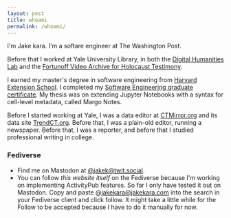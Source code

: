 ```yaml
---
layout: post
title: whoami
permalink: /whoami/
---
```


I'm Jake kara. I'm a softare engineer at The Washington Post.

Before that I worked at Yale University Library, in both the [Digital Humanities Lab](https://dhlab.yale.edu) and the [Fortunoff Video Archive for Holocaust Testimony](https://fortunoff.library.yale.edu/).

I earned my master's degree in software engineering from [Harvard Extension School](https://www.extension.harvard.edu). I completed my [Software Engineering graduate certificate](https://www.extension.harvard.edu/academics/professional-graduate-certificates/software-engineering-certificate). My thesis was on extending Jupyter Notebooks with a syntax for cell-level metadata, called Margo Notes.

Before I started working at Yale, I was a data editor at [CTMirror.org](//ctmirror.org) and its data site [TrendCT.org](//trendct.org). Before that, I was a plain-old editor, running a newspaper. Before that, I was a reporter, and before that I studied professional writing in college.

### Fediverse

* Find me on Mastodon at <a rel="me" href="https://twit.social/@jakek">@jakek@twit.social</a>.
* You can follow *this website itself* on the Fediverse because I'm working on implementing ActivityPub features. So far I only have tested it out on Mastodon. Copy and paste @jakekara@jakekara.com into the search in your Fediverse client and click follow. It might take a little while for the Follow to be accepted because I have to do it manually for now.